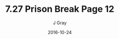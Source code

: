 ---
title: '7.27 Prison Break Page 12'
alt: 'Mysteries of the Arcana'
date: '2016-10-24'
author: 'J Gray'
artist: 'Keira'
chapter: '7 Tales of the Arcana'
filler: false
---